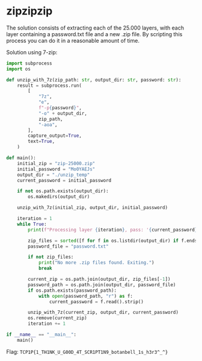 # zipzipzip

The solution consists of extracting each of the 25.000 layers, with each layer containing a password.txt file and a new .zip file. By scripting this process you can do it in a reasonable amount of time.

Solution using 7-zip:

```python
import subprocess
import os

def unzip_with_7z(zip_path: str, output_dir: str, password: str):
    result = subprocess.run(
        [
            "7z",
            "e",
            f"-p{password}",
            "-o" + output_dir,
            zip_path,
            "-aoa",
        ],
        capture_output=True,
        text=True,
    )

def main():
    initial_zip = "zip-25000.zip"
    initial_password = "Mo0YAEJs"
    output_dir = "./unzip_temp"
    current_password = initial_password

    if not os.path.exists(output_dir):
        os.makedirs(output_dir)

    unzip_with_7z(initial_zip, output_dir, initial_password)

    iteration = 1
    while True:
        print(f"Processing layer {iteration}, pass: '{current_password}'...")

        zip_files = sorted([f for f in os.listdir(output_dir) if f.endswith(".zip")])
        password_file = "password.txt"

        if not zip_files:
            print("No more .zip files found. Exiting.")
            break

        current_zip = os.path.join(output_dir, zip_files[-1])
        password_path = os.path.join(output_dir, password_file)
        if os.path.exists(password_path):
            with open(password_path, "r") as f:
                current_password = f.read().strip()

        unzip_with_7z(current_zip, output_dir, current_password)
        os.remove(current_zip)
        iteration += 1

if __name__ == "__main__":
    main()
```

Flag: `TCP1P{1_TH1NK_U_G00D_4T_SCR1PT1N9_botanbell_1s_h3r3^_^}`